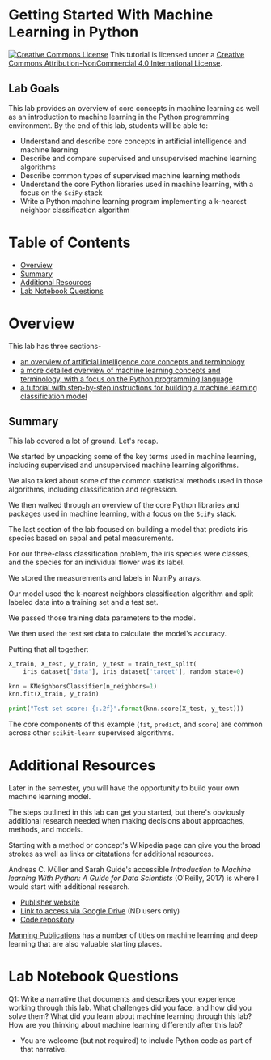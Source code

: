 # Getting Started With Machine Learning in Python

<a href="http://creativecommons.org/licenses/by-nc/4.0/" rel="license"><img style="border-width: 0;" src="https://i.creativecommons.org/l/by-nc/4.0/88x31.png" alt="Creative Commons License" /></a>
This tutorial is licensed under a <a href="http://creativecommons.org/licenses/by-nc/4.0/" rel="license">Creative Commons Attribution-NonCommercial 4.0 International License</a>.

## Lab Goals

This lab provides an overview of core concepts in machine learning as well as an introduction to machine learning in the Python programming environment. By the end of this lab, students will be able to:
- Understand and describe core concepts in artificial intelligence and machine learning
- Describe and compare supervised and unsupervised machine learning algorithms
- Describe common types of supervised machine learning methods
- Understand the core Python libraries used in machine learning, with a focus on the `SciPy` stack
- Write a Python machine learning program implementing a k-nearest neighbor classification algorithm

# Table of Contents

- [Overview](#overview)
- [Summary](#summary)
- [Additional Resources](#additional-resources)
- [Lab Notebook Questions](#lab-notebook-questions)
  

# Overview

This lab has three sections-
- [an overview of artificial intelligence core concepts and terminology](https://github.com/kwaldenphd/machine-learning-intro/blob/main/ai-overview.md)
- [a more detailed overview of machine learning concepts and terminology, with a focus on the Python programming language](https://github.com/kwaldenphd/machine-learning-intro/blob/main/ml-python-intro.md)
- [a tutorial with step-by-step instructions for building a machine learning classification model](https://github.com/kwaldenphd/machine-learning-intro/blob/main/ml-python-lab.md)

## Summary

This lab covered a lot of ground. Let's recap.

We started by unpacking some of the key terms used in machine learning, including supervised and unsupervised machine learning algorithms.

We also talked about some of the common statistical methods used in those algorithms, including classification and regression.

We then walked through an overview of the core Python libraries and packages used in machine learning, with a focus on the `SciPy` stack.

The last section of the lab focused on building a model that predicts iris species based on sepal and petal measurements.

For our three-class classification problem, the iris species were classes, and the species for an individual flower was its label.

We stored the measurements and labels in NumPy arrays.

Our model used the k-nearest neighbors classification algorithm and split labeled data into a training set and a test set.

We passed those training data parameters to the model.

We then used the test set data to calculate the model's accuracy.

Putting that all together:

```Python
X_train, X_test, y_train, y_test = train_test_split(
    iris_dataset['data'], iris_dataset['target'], random_state=0)

knn = KNeighborsClassifier(n_neighbors=1)
knn.fit(X_train, y_train)

print("Test set score: {:.2f}".format(knn.score(X_test, y_test)))
```

The core components of this example (`fit`, `predict`, and `score`) are common across other `scikit-learn` supervised algorithms.

# Additional Resources

Later in the semester, you will have the opportunity to build your own machine learning model. 

The steps outlined in this lab can get you started, but there's obviously additional research needed when making decisions about approaches, methods, and models.

Starting with a method or concept's Wikipedia page can give you the broad strokes as well as links or citatations for additional resources.

Andreas C. Müller and Sarah Guide's accessible *Introduction to Machine learning With Python: A Guide for Data Scientists* (O'Reilly, 2017) is where I would start with additional research. 
- [Publisher website](https://www.oreilly.com/library/view/introduction-to-machine/9781449369880/)
- [Link to access via Google Drive](https://drive.google.com/file/d/1VHBuayX6PoZZrFaps-HLs3exXoLPSlSM/view?usp=sharing) (ND users only)
- [Code repository](https://github.com/amueller/introduction_to_ml_with_python)

[Manning Publications](https://www.manning.com/) has a number of titles on machine learning and deep learning that are also valuable starting places.

# Lab Notebook Questions

Q1: Write a narrative that documents and describes your experience working through this lab. What challenges did you face, and how did you solve them? What did you learn about machine learning through this lab? How are you thinking about machine learning differently after this lab? 
- You are welcome (but not required) to include Python code as part of that narrative.
